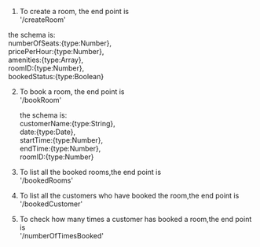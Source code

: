 1. To create a room, the end point is   
'/createRoom' 

the schema is:       
numberOfSeats:{type:Number},   
pricePerHour:{type:Number},   
amenities:{type:Array},   
roomID:{type:Number},   
bookedStatus:{type:Boolean}      

2. To book a room, the end point is   
'/bookRoom'    

   the schema is:   
   customerName:{type:String},   
    date:{type:Date},   
    startTime:{type:Number},   
    endTime:{type:Number},   
    roomID:{type:Number}      

3. To list all the booked rooms,the end point is   
'/bookedRooms'   
     
4. To list all the customers who have booked the room,the end point is   
'/bookedCustomer'   
   
5. To check how many times a customer has booked a room,the end point is   
'/numberOfTimesBooked'   

   
